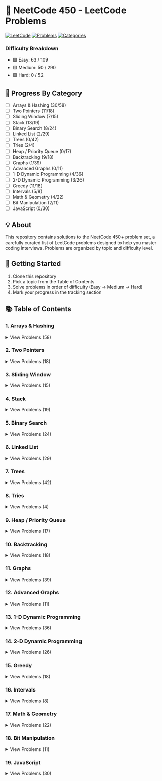 ﻿# 🚀 NeetCode 450 - LeetCode Problems

[![LeetCode](https://img.shields.io/badge/LeetCode-NeetCode450-FFA116?style=for-the-badge&logo=leetcode)](https://leetcode.com/)
[![Problems](https://img.shields.io/badge/Problems-450-brightgreen?style=for-the-badge)](/)
[![Categories](https://img.shields.io/badge/Categories-19-blue?style=for-the-badge)](/)

### Difficulty Breakdown

- 🟩 Easy: 63 / 109
- 🟨 Medium: 50 / 290
- 🟥 Hard: 0 / 52

## 🎯 Progress By Category

- [ ] Arrays & Hashing (30/58)
- [ ] Two Pointers (11/18)
- [ ] Sliding Window (7/15)
- [ ] Stack (13/19)
- [ ] Binary Search (8/24)
- [ ] Linked List (2/29)
- [ ] Trees (0/42)
- [ ] Tries (2/4)
- [ ] Heap / Priority Queue (0/17)
- [ ] Backtracking (9/18)
- [ ] Graphs (1/39)
- [ ] Advanced Graphs (0/11)
- [ ] 1-D Dynamic Programming (4/36)
- [ ] 2-D Dynamic Programming (3/26)
- [ ] Greedy (11/18)
- [ ] Intervals (5/8)
- [ ] Math & Geometry (4/22)
- [ ] Bit Manipulation (2/11)
- [ ] JavaScript (0/30)

## 💡 About

This repository contains solutions to the NeetCode 450+ problem set, a carefully curated list of LeetCode problems designed to help you master coding interviews. Problems are organized by topic and difficulty level.

## 🚦 Getting Started

1. Clone this repository
2. Pick a topic from the Table of Contents
3. Solve problems in order of difficulty (Easy → Medium → Hard)
4. Mark your progress in the tracking section

## 📚 Table of Contents

### 1. Arrays & Hashing

<details>
<summary>View Problems (58)</summary>

#### Easy

- 🟩 [Contains Duplicate](https://leetcode.com/problems/contains-duplicate/)
- 🟩 [Valid Anagram](https://leetcode.com/problems/valid-anagram/)
- 🟩 [Two Sum](https://leetcode.com/problems/two-sum/)
- 🟩 [Concatenation of Array](https://leetcode.com/problems/concatenation-of-array/)
- 🟩 [Replace Elements With Greatest Element On Right Side](https://leetcode.com/problems/replace-elements-with-greatest-element-on-right-side/)
- 🟩 [Is Subsequence](https://leetcode.com/problems/is-subsequence/)
- 🟩 [Length of Last Word](https://leetcode.com/problems/length-of-last-word/)
- 🟩 [Longest Common Prefix](https://leetcode.com/problems/longest-common-prefix/)
- 🟩 [Pascals Triangle](https://leetcode.com/problems/pascals-triangle/)
- 🟩 [Remove Element](https://leetcode.com/problems/remove-element/)
- 🟩 [Unique Email Addresses](https://leetcode.com/problems/unique-email-addresses/)
- 🟩 [Isomorphic Strings](https://leetcode.com/problems/isomorphic-strings/)
- 🟩 [Can Place Flowers](https://leetcode.com/problems/can-place-flowers/)
- 🟩 [Majority Element](https://leetcode.com/problems/majority-element/)
- 🟩 [Next Greater Element I](https://leetcode.com/problems/next-greater-element-i/)
- 🟩 [Find Pivot Index](https://leetcode.com/problems/find-pivot-index/)
- 🟩 [Range Sum Query - Immutable](https://leetcode.com/problems/range-sum-query-immutable/)
- 🟩 [Find All Numbers Disappeared in An Array](https://leetcode.com/problems/find-all-numbers-disappeared-in-an-array/)
- 🟩 [Maximum Number of Balloons](https://leetcode.com/problems/maximum-number-of-balloons/)
- 🟩 [Word Pattern](https://leetcode.com/problems/word-pattern/)
- 🟩 [Design HashSet](https://leetcode.com/problems/design-hashset/)
- 🟩 [Design HashMap](https://leetcode.com/problems/design-hashmap/)
- 🟩 [Find The Index of The First Occurrence in a String](https://leetcode.com/problems/find-the-index-of-the-first-occurrence-in-a-string/)
- 🟩 [Sign of An Array](https://leetcode.com/problems/sign-of-an-array/)
- 🟩 [Find the Difference of Two Arrays](https://leetcode.com/problems/find-the-difference-of-two-arrays/)
- 🟩 [Design Parking System](https://leetcode.com/problems/design-parking-system/)

#### Medium

- 🟨 [Group Anagrams](https://leetcode.com/problems/group-anagrams/)
- 🟨 [Sort an Array](https://leetcode.com/problems/sort-an-array/)
- 🟨 [Top K Frequent Elements](https://leetcode.com/problems/top-k-frequent-elements/)
- 🟨 [Product of Array Except Self](https://leetcode.com/problems/product-of-array-except-self/)
- 🟨 [Valid Sudoku](https://leetcode.com/problems/valid-sudoku/)
- 🟨 [Encode and Decode Strings](https://leetcode.com/problems/encode-and-decode-strings/)
- 🟨 [Longest Consecutive Sequence](https://leetcode.com/problems/longest-consecutive-sequence/)
- 🟨 [Sort Colors](https://leetcode.com/problems/sort-colors/)
- 🟨 [Encode and Decode TinyURL](https://leetcode.com/problems/encode-and-decode-tinyurl/)
- 🟨 [Brick Wall](https://leetcode.com/problems/brick-wall/)
- 🟨 [Best Time to Buy And Sell Stock II](https://leetcode.com/problems/best-time-to-buy-and-sell-stock-ii/)
- 🟨 [Subarray Sum Equals K](https://leetcode.com/problems/subarray-sum-equals-k/)
- 🟨 [Unique Length 3 Palindromic Subsequences](https://leetcode.com/problems/unique-length-3-palindromic-subsequences/)
- 🟨 [Minimum Number of Swaps to Make The String Balanced](https://leetcode.com/problems/minimum-number-of-swaps-to-make-the-string-balanced/)
- 🟨 [Number of Pairs of Interchangeable Rectangles](https://leetcode.com/problems/number-of-pairs-of-interchangeable-rectangles/)
- 🟨 [Maximum Product of The Length of Two Palindromic Subsequences](https://leetcode.com/problems/maximum-product-of-the-length-of-two-palindromic-subsequences/)
- 🟨 [Grid Game](https://leetcode.com/problems/grid-game/)
- 🟨 [Find All Anagrams in a String](https://leetcode.com/problems/find-all-anagrams-in-a-string/)
- 🟨 [Wiggle Sort](https://leetcode.com/problems/wiggle-sort/)
- 🟨 [Largest Number](https://leetcode.com/problems/largest-number/)
- 🟨 [Continuous Subarray Sum](https://leetcode.com/problems/continuous-subarray-sum/)
- 🟨 [Push Dominoes](https://leetcode.com/problems/push-dominoes/)
- 🟨 [Repeated DNA Sequences](https://leetcode.com/problems/repeated-dna-sequences/)
- 🟨 [Insert Delete Get Random O(1)](https://leetcode.com/problems/insert-delete-getrandom-o1/)
- 🟨 [Check if a String Contains all Binary Codes of Size K](https://leetcode.com/problems/check-if-a-string-contains-all-binary-codes-of-size-k/)
- 🟨 [Range Sum Query 2D Immutable](https://leetcode.com/problems/range-sum-query-2d-immutable/)
- 🟨 [Non Decreasing Array](https://leetcode.com/problems/non-decreasing-array/)
- 🟨 [Number of Zero-Filled Subarrays](https://leetcode.com/problems/number-of-zero-filled-subarrays/)
- 🟨 [Optimal Partition of String](https://leetcode.com/problems/optimal-partition-of-string/)
- 🟨 [Design Underground System](https://leetcode.com/problems/design-underground-system/)
- 🟨 [Minimum Penalty for a Shop](https://leetcode.com/problems/minimum-penalty-for-a-shop/)

#### Hard

- 🟥 [First Missing Positive](https://leetcode.com/problems/first-missing-positive/)
- 🟥 [Text Justification](https://leetcode.com/problems/text-justification/)
- 🟥 [Naming a Company](https://leetcode.com/problems/naming-a-company/)
</details>

### 2. Two Pointers

<details>
<summary>View Problems (18)</summary>

#### Easy

- 🟩 [Valid Palindrome](https://leetcode.com/problems/valid-palindrome/)
- 🟩 [Valid Palindrome II](https://leetcode.com/problems/valid-palindrome-ii/)
- 🟩 [Minimum Difference Between Highest And Lowest of K Scores](https://leetcode.com/problems/minimum-difference-between-highest-and-lowest-of-k-scores/)
- 🟩 [Merge Strings Alternately](https://leetcode.com/problems/merge-strings-alternately/)
- 🟩 [Reverse String](https://leetcode.com/problems/reverse-string/)
- 🟩 [Merge Sorted Array](https://leetcode.com/problems/merge-sorted-array/)
- 🟩 [Move Zeroes](https://leetcode.com/problems/move-zeroes/)
- 🟩 [Remove Duplicates From Sorted Array](https://leetcode.com/problems/remove-duplicates-from-sorted-array/)

#### Medium

- 🟨 [Remove Duplicates From Sorted Array II](https://leetcode.com/problems/remove-duplicates-from-sorted-array-ii/)
- 🟨 [Two Sum II Input Array Is Sorted](https://leetcode.com/problems/two-sum-ii-input-array-is-sorted/)
- 🟨 [3Sum](https://leetcode.com/problems/3sum/)
- 🟨 [4Sum](https://leetcode.com/problems/4sum/)
- 🟨 [Container With Most Water](https://leetcode.com/problems/container-with-most-water/)
- 🟨 [Number of Subsequences That Satisfy The Given Sum Condition](https://leetcode.com/problems/number-of-subsequences-that-satisfy-the-given-sum-condition/)
- 🟨 [Rotate Array](https://leetcode.com/problems/rotate-array/)
- 🟨 [Array With Elements Not Equal to Average of Neighbors](https://leetcode.com/problems/array-with-elements-not-equal-to-average-of-neighbors/)
- 🟨 [Boats to Save People](https://leetcode.com/problems/boats-to-save-people/)

#### Hard

- 🟥 [Trapping Rain Water](https://leetcode.com/problems/trapping-rain-water/)
</details>

### 3. Sliding Window

<details>
<summary>View Problems (15)</summary>

#### Easy

- 🟩 [Best Time to Buy And Sell Stock](https://leetcode.com/problems/best-time-to-buy-and-sell-stock/)
- 🟩 [Contains Duplicate II](https://leetcode.com/problems/contains-duplicate-ii/)

#### Medium

- 🟨 [Number of Sub Arrays of Size K and Avg Greater than or Equal to Threshold](https://leetcode.com/problems/number-of-sub-arrays-of-size-k-and-avg-greater-than-or-equal-to-threshold/)
- 🟨 [Longest Substring Without Repeating Characters](https://leetcode.com/problems/longest-substring-without-repeating-characters/)
- 🟨 [Longest Repeating Character Replacement](https://leetcode.com/problems/longest-repeating-character-replacement/)
- 🟨 [Permutation In String](https://leetcode.com/problems/permutation-in-string/)
- 🟨 [Frequency of The Most Frequent Element](https://leetcode.com/problems/frequency-of-the-most-frequent-element/)
- 🟨 [Fruits into Basket](https://leetcode.com/problems/fruits-into-basket/)
- 🟨 [Maximum Number of Vowels in a Substring of Given Length](https://leetcode.com/problems/maximum-number-of-vowels-in-a-substring-of-given-length/)
- 🟨 [Minimum Number of Flips to Make The Binary String Alternating](https://leetcode.com/problems/minimum-number-of-flips-to-make-the-binary-string-alternating/)
- 🟨 [Minimum Size Subarray Sum](https://leetcode.com/problems/minimum-size-subarray-sum/)
- 🟨 [Find K Closest Elements](https://leetcode.com/problems/find-k-closest-elements/)
- 🟨 [Minimum Operations to Reduce X to Zero](https://leetcode.com/problems/minimum-operations-to-reduce-x-to-zero/)

#### Hard

- 🟥 [Minimum Window Substring](https://leetcode.com/problems/minimum-window-substring/)
- 🟥 [Sliding Window Maximum](https://leetcode.com/problems/sliding-window-maximum/)
</details>

### 4. Stack

<details>
<summary>View Problems (19)</summary>

#### Easy

- 🟩 [Valid Parentheses](https://leetcode.com/problems/valid-parentheses/)
- 🟩 [Baseball Game](https://leetcode.com/problems/baseball-game/)
- 🟩 [Implement Stack Using Queues](https://leetcode.com/problems/implement-stack-using-queues/)

#### Medium

- 🟨 [Min Stack](https://leetcode.com/problems/min-stack/)
- 🟨 [Evaluate Reverse Polish Notation](https://leetcode.com/problems/evaluate-reverse-polish-notation/)
- 🟨 [Removing Stars From a String](https://leetcode.com/problems/removing-stars-from-a-string/)
- 🟨 [Validate Stack Sequences](https://leetcode.com/problems/validate-stack-sequences/)
- 🟨 [Generate Parentheses](https://leetcode.com/problems/generate-parentheses/)
- 🟨 [Asteroid Collision](https://leetcode.com/problems/asteroid-collision/)
- 🟨 [Daily Temperatures](https://leetcode.com/problems/daily-temperatures/)
- 🟨 [Online Stock Span](https://leetcode.com/problems/online-stock-span/)
- 🟨 [Car Fleet](https://leetcode.com/problems/car-fleet/)
- 🟨 [Simplify Path](https://leetcode.com/problems/simplify-path/)
- 🟨 [Decode String](https://leetcode.com/problems/decode-string/)
- 🟨 [Remove K Digits](https://leetcode.com/problems/remove-k-digits/)
- 🟨 [Remove All Adjacent Duplicates In String II](https://leetcode.com/problems/remove-all-adjacent-duplicates-in-string-ii/)
- 🟨 [132 Pattern](https://leetcode.com/problems/132-pattern/)

#### Hard

- 🟥 [Maximum Frequency Stack](https://leetcode.com/problems/maximum-frequency-stack/)
- 🟥 [Largest Rectangle In Histogram](https://leetcode.com/problems/largest-rectangle-in-histogram/)
</details>

### 5. Binary Search

<details>
<summary>View Problems (24)</summary>

#### Easy

- 🟩 [Binary Search](https://leetcode.com/problems/binary-search/)
- 🟩 [Search Insert Position](https://leetcode.com/problems/search-insert-position/)
- 🟩 [Guess Number Higher Or Lower](https://leetcode.com/problems/guess-number-higher-or-lower/)
- 🟩 [Arranging Coins](https://leetcode.com/problems/arranging-coins/)
- 🟩 [Squares of a Sorted Array](https://leetcode.com/problems/squares-of-a-sorted-array/)
- 🟩 [Valid Perfect Square](https://leetcode.com/problems/valid-perfect-square/)
- 🟩 [Sqrt(x)](https://leetcode.com/problems/sqrtx/)

#### Medium

- 🟨 [Single Element in a Sorted Array](https://leetcode.com/problems/single-element-in-a-sorted-array/)
- 🟨 [Capacity to Ship Packages](https://leetcode.com/problems/capacity-to-ship-packages-within-d-days/)
- 🟨 [Find Peak Element](https://leetcode.com/problems/find-peak-element/)
- 🟨 [Successful Pairs of Spells and Potions](https://leetcode.com/problems/successful-pairs-of-spells-and-potions/)
- 🟨 [Search a 2D Matrix](https://leetcode.com/problems/search-a-2d-matrix/)
- 🟨 [Koko Eating Bananas](https://leetcode.com/problems/koko-eating-bananas/)
- 🟨 [Minimize the Maximum Difference of Pairs](https://leetcode.com/problems/minimize-the-maximum-difference-of-pairs/)
- 🟨 [Find Minimum In Rotated Sorted Array](https://leetcode.com/problems/find-minimum-in-rotated-sorted-array/)
- 🟨 [Search In Rotated Sorted Array](https://leetcode.com/problems/search-in-rotated-sorted-array/)
- 🟨 [Search In Rotated Sorted Array II](https://leetcode.com/problems/search-in-rotated-sorted-array-ii/)
- 🟨 [Time Based Key Value Store](https://leetcode.com/problems/time-based-key-value-store/)
- 🟨 [Find First And Last Position of Element In Sorted Array](https://leetcode.com/problems/find-first-and-last-position-of-element-in-sorted-array/)
- 🟨 [Maximum Number of Removable Characters](https://leetcode.com/problems/maximum-number-of-removable-characters/)
- 🟨 [Populating Next Right Pointers In Each Node](https://leetcode.com/problems/populating-next-right-pointers-in-each-node/)
- 🟨 [Search Suggestions System](https://leetcode.com/problems/search-suggestions-system/)

#### Hard

- 🟥 [Split Array Largest Sum](https://leetcode.com/problems/split-array-largest-sum/)
- 🟥 [Median of Two Sorted Arrays](https://leetcode.com/problems/median-of-two-sorted-arrays/)
</details>

### 6. Linked List

<details>
<summary>View Problems (29)</summary>

#### Easy

- 🟩 [Reverse Linked List](https://leetcode.com/problems/reverse-linked-list/)
- 🟩 [Merge Two Sorted Lists](https://leetcode.com/problems/merge-two-sorted-lists/)
- 🟩 [Palindrome Linked List](https://leetcode.com/problems/palindrome-linked-list/)
- 🟩 [Remove Linked List Elements](https://leetcode.com/problems/remove-linked-list-elements/)
- 🟩 [Remove Duplicates From Sorted List](https://leetcode.com/problems/remove-duplicates-from-sorted-list/)
- 🟩 [Middle of the Linked List](https://leetcode.com/problems/middle-of-the-linked-list/)
- 🟩 [Intersection of Two Linked Lists](https://leetcode.com/problems/intersection-of-two-linked-lists/)
- 🟩 [Linked List Cycle](https://leetcode.com/problems/linked-list-cycle/)

#### Medium

- 🟨 [Reorder List](https://leetcode.com/problems/reorder-list/)
- 🟨 [Maximum Twin Sum Of A Linked List](https://leetcode.com/problems/maximum-twin-sum-of-a-linked-list/)
- 🟨 [Remove Nth Node From End of List](https://leetcode.com/problems/remove-nth-node-from-end-of-list/)
- 🟨 [Swapping Nodes in a Linked List](https://leetcode.com/problems/swapping-nodes-in-a-linked-list/)
- 🟨 [Copy List With Random Pointer](https://leetcode.com/problems/copy-list-with-random-pointer/)
- 🟨 [Design Linked List](https://leetcode.com/problems/design-linked-list/)
- 🟨 [Design Browser History](https://leetcode.com/problems/design-browser-history/)
- 🟨 [Add Two Numbers](https://leetcode.com/problems/add-two-numbers/)
- 🟨 [Find The Duplicate Number](https://leetcode.com/problems/find-the-duplicate-number/)
- 🟨 [Swap Nodes In Pairs](https://leetcode.com/problems/swap-nodes-in-pairs/)
- 🟨 [Sort List](https://leetcode.com/problems/sort-list/)
- 🟨 [Partition List](https://leetcode.com/problems/partition-list/)
- 🟨 [Rotate List](https://leetcode.com/problems/rotate-list/)
- 🟨 [Reverse Linked List II](https://leetcode.com/problems/reverse-linked-list-ii/)
- 🟨 [Design Circular Queue](https://leetcode.com/problems/design-circular-queue/)
- 🟨 [Insertion Sort List](https://leetcode.com/problems/insertion-sort-list/)
- 🟨 [Split Linked List in Parts](https://leetcode.com/problems/split-linked-list-in-parts/)
- 🟨 [LRU Cache](https://leetcode.com/problems/lru-cache/)

#### Hard

- 🟥 [LFU Cache](https://leetcode.com/problems/lfu-cache/)
- 🟥 [Merge K Sorted Lists](https://leetcode.com/problems/merge-k-sorted-lists/)
- 🟥 [Reverse Nodes In K Group](https://leetcode.com/problems/reverse-nodes-in-k-group/)
</details>

### 7. Trees

<details>
<summary>View Problems (42)</summary>

#### Easy

- 🟩 [Binary Tree Inorder Traversal](https://leetcode.com/problems/binary-tree-inorder-traversal/)
- 🟩 [Binary Tree Preorder Traversal](https://leetcode.com/problems/binary-tree-preorder-traversal/)
- 🟩 [Binary Tree Postorder Traversal](https://leetcode.com/problems/binary-tree-postorder-traversal/)
- 🟩 [Invert Binary Tree](https://leetcode.com/problems/invert-binary-tree/)
- 🟩 [Maximum Depth of Binary Tree](https://leetcode.com/problems/maximum-depth-of-binary-tree/)
- 🟩 [Diameter of Binary Tree](https://leetcode.com/problems/diameter-of-binary-tree/)
- 🟩 [Balanced Binary Tree](https://leetcode.com/problems/balanced-binary-tree/)
- 🟩 [Same Tree](https://leetcode.com/problems/same-tree/)
- 🟩 [Subtree of Another Tree](https://leetcode.com/problems/subtree-of-another-tree/)
- 🟩 [Convert Sorted Array to Binary Search Tree](https://leetcode.com/problems/convert-sorted-array-to-binary-search-tree/)
- 🟩 [Merge Two Binary Trees](https://leetcode.com/problems/merge-two-binary-trees/)
- 🟩 [Path Sum](https://leetcode.com/problems/path-sum/)
- 🟩 [Construct String From Binary Tree](https://leetcode.com/problems/construct-string-from-binary-tree/)
- 🟩 [Minimum Distance between BST Nodes](https://leetcode.com/problems/minimum-distance-between-bst-nodes/)
- 🟩 [Symmetric Tree](https://leetcode.com/problems/symmetric-tree/)

#### Medium

- 🟨 [Lowest Common Ancestor of a Binary Search Tree](https://leetcode.com/problems/lowest-common-ancestor-of-a-binary-search-tree/)
- 🟨 [Insert into a Binary Search Tree](https://leetcode.com/problems/insert-into-a-binary-search-tree/)
- 🟨 [Delete Node in a BST](https://leetcode.com/problems/delete-node-in-a-bst/)
- 🟨 [Binary Tree Level Order Traversal](https://leetcode.com/problems/binary-tree-level-order-traversal/)
- 🟨 [Binary Tree Right Side View](https://leetcode.com/problems/binary-tree-right-side-view/)
- 🟨 [Minimum Time to Collect All Apples in a Tree](https://leetcode.com/problems/minimum-time-to-collect-all-apples-in-a-tree/)
- 🟨 [Binary Tree Zigzag Level Order Traversal](https://leetcode.com/problems/binary-tree-zigzag-level-order-traversal/)
- 🟨 [Construct Quad Tree](https://leetcode.com/problems/construct-quad-tree/)
- 🟨 [Find Duplicate Subtrees](https://leetcode.com/problems/find-duplicate-subtrees/)
- 🟨 [Check Completeness of a Binary Tree](https://leetcode.com/problems/check-completeness-of-a-binary-tree/)
- 🟨 [Construct Binary Tree from Inorder and Postorder Traversal](https://leetcode.com/problems/construct-binary-tree-from-inorder-and-postorder-traversal/)
- 🟨 [Maximum Width of Binary Tree](https://leetcode.com/problems/maximum-width-of-binary-tree/)
- 🟨 [Time Needed to Inform All Employees](https://leetcode.com/problems/time-needed-to-inform-all-employees/)
- 🟨 [Count Good Nodes In Binary Tree](https://leetcode.com/problems/count-good-nodes-in-binary-tree/)
- 🟨 [Validate Binary Search Tree](https://leetcode.com/problems/validate-binary-search-tree/)
- 🟨 [Kth Smallest Element In a Bst](https://leetcode.com/problems/kth-smallest-element-in-a-bst/)
- 🟨 [Construct Binary Tree From Preorder And Inorder Traversal](https://leetcode.com/problems/construct-binary-tree-from-preorder-and-inorder-traversal/)
- 🟨 [Unique Binary Search Trees](https://leetcode.com/problems/unique-binary-search-trees/)
- 🟨 [Unique Binary Search Trees II](https://leetcode.com/problems/unique-binary-search-trees-ii/)
- 🟨 [Sum Root to Leaf Numbers](https://leetcode.com/problems/sum-root-to-leaf-numbers/)
- 🟨 [House Robber III](https://leetcode.com/problems/house-robber-iii/)
- 🟨 [Flip Equivalent Binary Trees](https://leetcode.com/problems/flip-equivalent-binary-trees/)
- 🟨 [Operations On Tree](https://leetcode.com/problems/operations-on-tree/)
- 🟨 [All Possible Full Binary Trees](https://leetcode.com/problems/all-possible-full-binary-trees/)
- 🟨 [Find Bottom Left Tree Value](https://leetcode.com/problems/find-bottom-left-tree-value/)
- 🟨 [Trim a Binary Search Tree](https://leetcode.com/problems/trim-a-binary-search-tree/)
- 🟨 [Binary Search Tree Iterator](https://leetcode.com/problems/binary-search-tree-iterator/)
- 🟨 [Convert Bst to Greater Tree](https://leetcode.com/problems/convert-bst-to-greater-tree/)

#### Hard

- 🟥 [Binary Tree Maximum Path Sum](https://leetcode.com/problems/binary-tree-maximum-path-sum/)
- 🟥 [Serialize And Deserialize Binary Tree](https://leetcode.com/problems/serialize-and-deserialize-binary-tree/)
</details>

### 8. Tries

<details>
<summary>View Problems (4)</summary>

#### Medium

- 🟨 [Implement Trie Prefix Tree](https://leetcode.com/problems/implement-trie-prefix-tree/)
- 🟨 [Design Add And Search Words Data Structure](https://leetcode.com/problems/design-add-and-search-words-data-structure/)
- 🟨 [Extra Characters in a String](https://leetcode.com/problems/extra-characters-in-a-string/)

#### Hard

- 🟥 [Word Search II](https://leetcode.com/problems/word-search-ii/)
</details>

### 9. Heap / Priority Queue

<details>
<summary>View Problems (17)</summary>

#### Easy

- 🟩 [Kth Largest Element In a Stream](https://leetcode.com/problems/kth-largest-element-in-a-stream/)
- 🟩 [Last Stone Weight](https://leetcode.com/problems/last-stone-weight/)

#### Medium

- 🟨 [K Closest Points to Origin](https://leetcode.com/problems/k-closest-points-to-origin/)
- 🟨 [Kth Largest Element In An Array](https://leetcode.com/problems/kth-largest-element-in-an-array/)
- 🟨 [Task Scheduler](https://leetcode.com/problems/task-scheduler/)
- 🟨 [Design Twitter](https://leetcode.com/problems/design-twitter/)
- 🟨 [Single Threaded Cpu](https://leetcode.com/problems/single-threaded-cpu/)
- 🟨 [Seat Reservation Manager](https://leetcode.com/problems/seat-reservation-manager/)
- 🟨 [Process Tasks Using Servers](https://leetcode.com/problems/process-tasks-using-servers/)
- 🟨 [Find The Kth Largest Integer In The Array](https://leetcode.com/problems/find-the-kth-largest-integer-in-the-array/)
- 🟨 [Reorganize String](https://leetcode.com/problems/reorganize-string/)
- 🟨 [Longest Happy String](https://leetcode.com/problems/longest-happy-string/)
- 🟨 [Car Pooling](https://leetcode.com/problems/car-pooling/)
- 🟨 [Maximum Subsequence Score](https://leetcode.com/problems/maximum-subsequence-score/)

#### Hard

- 🟥 [Minimize Deviation in Array](https://leetcode.com/problems/minimize-deviation-in-array/)
- 🟥 [Find Median From Data Stream](https://leetcode.com/problems/find-median-from-data-stream/)
- 🟥 [Maximum Performance of a Team](https://leetcode.com/problems/maximum-performance-of-a-team/)
- 🟥 [IPO](https://leetcode.com/problems/ipo/)
</details>

### 10. Backtracking

<details>
<summary>View Problems (18)</summary>

#### Medium

- 🟨 [Subsets](https://leetcode.com/problems/subsets/)
- 🟨 [Combination Sum](https://leetcode.com/problems/combination-sum/)
- 🟨 [Combinations](https://leetcode.com/problems/combinations/)
- 🟨 [Permutations](https://leetcode.com/problems/permutations/)
- 🟨 [Subsets II](https://leetcode.com/problems/subsets-ii/)
- 🟨 [Combination Sum II](https://leetcode.com/problems/combination-sum-ii/)
- 🟨 [Permutations II](https://leetcode.com/problems/permutations-ii/)
- 🟨 [Word Search](https://leetcode.com/problems/word-search/)
- 🟨 [Palindrome Partitioning](https://leetcode.com/problems/palindrome-partitioning/)
- 🟨 [Restore IP Addresses](https://leetcode.com/problems/restore-ip-addresses/)
- 🟨 [Letter Combinations of a Phone Number](https://leetcode.com/problems/letter-combinations-of-a-phone-number/)
- 🟨 [Matchsticks to Square](https://leetcode.com/problems/matchsticks-to-square/)
- 🟨 [Splitting a String Into Descending Consecutive Values](https://leetcode.com/problems/splitting-a-string-into-descending-consecutive-values/)
- 🟨 [Find Unique Binary String](https://leetcode.com/problems/find-unique-binary-string/)
- 🟨 [Maximum Length of a Concatenated String With Unique Characters](https://leetcode.com/problems/maximum-length-of-a-concatenated-string-with-unique-characters/)
- 🟨 [Partition to K Equal Sum Subsets](https://leetcode.com/problems/partition-to-k-equal-sum-subsets/)

#### Hard

- 🟥 [N Queens](https://leetcode.com/problems/n-queens/)
- 🟥 [N Queens II](https://leetcode.com/problems/n-queens-ii/)
</details>

### 11. Graphs

<details>
<summary>View Problems (39)</summary>

#### Easy

- 🟩 [Island Perimeter](https://leetcode.com/problems/island-perimeter/)
- 🟩 [Verifying An Alien Dictionary](https://leetcode.com/problems/verifying-an-alien-dictionary/)

#### Medium

- 🟨 [Number of Islands](https://leetcode.com/problems/number-of-islands/)
- 🟨 [Clone Graph](https://leetcode.com/problems/clone-graph/)
- 🟨 [Max Area of Island](https://leetcode.com/problems/max-area-of-island/)
- 🟨 [Count Sub Islands](https://leetcode.com/problems/count-sub-islands/)
- 🟨 [Pacific Atlantic Water Flow](https://leetcode.com/problems/pacific-atlantic-water-flow/)
- 🟨 [Surrounded Regions](https://leetcode.com/problems/surrounded-regions/)
- 🟨 [Reorder Routes to Make All Paths Lead to The City Zero](https://leetcode.com/problems/reorder-routes-to-make-all-paths-lead-to-the-city-zero/)
- 🟨 [Rotting Oranges](https://leetcode.com/problems/rotting-oranges/)
- 🟨 [Walls And Gates](https://leetcode.com/problems/walls-and-gates/)
- 🟨 [Snakes And Ladders](https://leetcode.com/problems/snakes-and-ladders/)
- 🟨 [Open The Lock](https://leetcode.com/problems/open-the-lock/)
- 🟨 [Find Eventual Safe States](https://leetcode.com/problems/find-eventual-safe-states/)
- 🟨 [Course Schedule](https://leetcode.com/problems/course-schedule/)
- 🟨 [Course Schedule II](https://leetcode.com/problems/course-schedule-ii/)
- 🟨 [Course Schedule IV](https://leetcode.com/problems/course-schedule-iv/)
- 🟨 [Check if Move Is Legal](https://leetcode.com/problems/check-if-move-is-legal/)
- 🟨 [Shortest Bridge](https://leetcode.com/problems/shortest-bridge/)
- 🟨 [Shortest Path in Binary Matrix](https://leetcode.com/problems/shortest-path-in-binary-matrix/)
- 🟨 [Redundant Connection](https://leetcode.com/problems/redundant-connection/)
- 🟨 [Number of Connected Components In An Undirected Graph](https://leetcode.com/problems/number-of-connected-components-in-an-undirected-graph/)
- 🟨 [Graph Valid Tree](https://leetcode.com/problems/graph-valid-tree/)
- 🟨 [Accounts Merge](https://leetcode.com/problems/accounts-merge/)
- 🟨 [Find Closest Node to Given Two Nodes](https://leetcode.com/problems/find-closest-node-to-given-two-nodes/)
- 🟨 [As Far from Land as Possible](https://leetcode.com/problems/as-far-from-land-as-possible/)
- 🟨 [Shortest Path with Alternating Colors](https://leetcode.com/problems/shortest-path-with-alternating-colors/)
- 🟨 [Minimum Fuel Cost to Report to the Capital](https://leetcode.com/problems/minimum-fuel-cost-to-report-to-the-capital/)
- 🟨 [Minimum Score of a Path Between Two Cities](https://leetcode.com/problems/minimum-score-of-a-path-between-two-cities/)
- 🟨 [Number of Closed Islands](https://leetcode.com/problems/number-of-closed-islands/)
- 🟨 [Number of Enclaves](https://leetcode.com/problems/number-of-enclaves/)
- 🟨 [Minimum Number of Vertices to Reach all Nodes](https://leetcode.com/problems/minimum-number-of-vertices-to-reach-all-nodes/)
- 🟨 [Is Graph Bipartite?](https://leetcode.com/problems/is-graph-bipartite/)
- 🟨 [Evaluate Division](https://leetcode.com/problems/evaluate-division/)
- 🟨 [Detonate the Maximum Bombs](https://leetcode.com/problems/detonate-the-maximum-bombs/)

#### Hard

- 🟥 [Largest Color Value in a Directed Graph](https://leetcode.com/problems/largest-color-value-in-a-directed-graph/)
- 🟥 [Minimum Number of Days to Eat N Oranges](https://leetcode.com/problems/minimum-number-of-days-to-eat-n-oranges/)
- 🟥 [Word Ladder](https://leetcode.com/problems/word-ladder/)
</details>

### 12. Advanced Graphs

<details>
<summary>View Problems (11)</summary>

#### Medium

- 🟨 [Path with Minimum Effort](https://leetcode.com/problems/path-with-minimum-effort/)
- 🟨 [Min Cost to Connect All Points](https://leetcode.com/problems/min-cost-to-connect-all-points/)
- 🟨 [Network Delay Time](https://leetcode.com/problems/network-delay-time/)
- 🟨 [Path with Maximum Probability](https://leetcode.com/problems/path-with-maximum-probability/)
- 🟨 [Cheapest Flights Within K Stops](https://leetcode.com/problems/cheapest-flights-within-k-stops/)

#### Hard

- 🟥 [Reconstruct Itinerary](https://leetcode.com/problems/reconstruct-itinerary/)
- 🟥 [Swim In Rising Water](https://leetcode.com/problems/swim-in-rising-water/)
- 🟥 [Alien Dictionary](https://leetcode.com/problems/alien-dictionary/)
- 🟥 [Number of Good Paths](https://leetcode.com/problems/number-of-good-paths/)
- 🟥 [Remove Max Number of Edges to Keep Graph Fully Traversable](https://leetcode.com/problems/remove-max-number-of-edges-to-keep-graph-fully-traversable/)
- 🟥 [Find Critical and Pseudo Critical Edges in Minimum Spanning Tree](https://leetcode.com/problems/find-critical-and-pseudo-critical-edges-in-minimum-spanning-tree/)
</details>

### 13. 1-D Dynamic Programming

<details>
<summary>View Problems (36)</summary>

#### Easy

- 🟩 [Climbing Stairs](https://leetcode.com/problems/climbing-stairs/)
- 🟩 [Min Cost Climbing Stairs](https://leetcode.com/problems/min-cost-climbing-stairs/)
- 🟩 [N-th Tribonacci Number](https://leetcode.com/problems/n-th-tribonacci-number/)

#### Medium

- 🟨 [House Robber](https://leetcode.com/problems/house-robber/)
- 🟨 [House Robber II](https://leetcode.com/problems/house-robber-ii/)
- 🟨 [Longest Palindromic Substring](https://leetcode.com/problems/longest-palindromic-substring/)
- 🟨 [Palindromic Substrings](https://leetcode.com/problems/palindromic-substrings/)
- 🟨 [Decode Ways](https://leetcode.com/problems/decode-ways/)
- 🟨 [Coin Change](https://leetcode.com/problems/coin-change/)
- 🟨 [Maximum Product Subarray](https://leetcode.com/problems/maximum-product-subarray/)
- 🟨 [Word Break](https://leetcode.com/problems/word-break/)
- 🟨 [Longest Increasing Subsequence](https://leetcode.com/problems/longest-increasing-subsequence/)
- 🟨 [Partition Equal Subset Sum](https://leetcode.com/problems/partition-equal-subset-sum/)
- 🟨 [Triangle](https://leetcode.com/problems/triangle/)
- 🟨 [Delete And Earn](https://leetcode.com/problems/delete-and-earn/)
- 🟨 [Paint House](https://leetcode.com/problems/paint-house/)
- 🟨 [Combination Sum IV](https://leetcode.com/problems/combination-sum-iv/)
- 🟨 [Perfect Squares](https://leetcode.com/problems/perfect-squares/)
- 🟨 [Check if There is a Valid Partition For The Array](https://leetcode.com/problems/check-if-there-is-a-valid-partition-for-the-array/)
- 🟨 [Maximum Subarray Min Product](https://leetcode.com/problems/maximum-subarray-min-product/)
- 🟨 [Minimum Cost For Tickets](https://leetcode.com/problems/minimum-cost-for-tickets/)
- 🟨 [Integer Break](https://leetcode.com/problems/integer-break/)
- 🟨 [Number of Longest Increasing Subsequence](https://leetcode.com/problems/number-of-longest-increasing-subsequence/)
- 🟨 [Uncrossed Lines](https://leetcode.com/problems/uncrossed-lines/)
- 🟨 [Solving Questions With Brainpower](https://leetcode.com/problems/solving-questions-with-brainpower/)
- 🟨 [Count Ways to Build Good Strings](https://leetcode.com/problems/count-ways-to-build-good-strings/)
- 🟨 [New 21 Game](https://leetcode.com/problems/new-21-game/)
- 🟨 [Best Team with no Conflicts](https://leetcode.com/problems/best-team-with-no-conflicts/)

#### Hard

- 🟥 [Stickers to Spell Word](https://leetcode.com/problems/stickers-to-spell-word/)
- 🟥 [Stone Game III](https://leetcode.com/problems/stone-game-iii/)
- 🟥 [Concatenated Words](https://leetcode.com/problems/concatenated-words/)
- 🟥 [Maximize Score after N Operations](https://leetcode.com/problems/maximize-score-after-n-operations/)
- 🟥 [Find the Longest Valid Obstacle Course at Each Position](https://leetcode.com/problems/find-the-longest-valid-obstacle-course-at-each-position/)
- 🟥 [Count all Valid Pickup and Delivery Options](https://leetcode.com/problems/count-all-valid-pickup-and-delivery-options/)
</details>

### 14. 2-D Dynamic Programming

<details>
<summary>View Problems (26)</summary>

#### Medium

- 🟨 [Unique Paths](https://leetcode.com/problems/unique-paths/)
- 🟨 [Unique Paths II](https://leetcode.com/problems/unique-paths-ii/)
- 🟨 [Longest Common Subsequence](https://leetcode.com/problems/longest-common-subsequence/)
- 🟨 [Longest Palindromic Subsequence](https://leetcode.com/problems/longest-palindromic-subsequence/)
- 🟨 [Last Stone Weight II](https://leetcode.com/problems/last-stone-weight-ii/)
- 🟨 [Best Time to Buy And Sell Stock With Cooldown](https://leetcode.com/problems/best-time-to-buy-and-sell-stock-with-cooldown/)
- 🟨 [Coin Change II](https://leetcode.com/problems/coin-change-ii/)
- 🟨 [Target Sum](https://leetcode.com/problems/target-sum/)
- 🟨 [Interleaving String](https://leetcode.com/problems/interleaving-string/)
- 🟨 [Stone Game](https://leetcode.com/problems/stone-game/)
- 🟨 [Minimum Path Sum](https://leetcode.com/problems/minimum-path-sum/)
- 🟨 [Maximal Square](https://leetcode.com/problems/maximal-square/)
- 🟨 [Ones and Zeroes](https://leetcode.com/problems/ones-and-zeroes/)
- 🟨 [Maximum Alternating Subsequence Sum](https://leetcode.com/problems/maximum-alternating-subsequence-sum/)
- 🟨 [Edit Distance](https://leetcode.com/problems/edit-distance/)
- 🟨 [Stone Game II](https://leetcode.com/problems/stone-game-ii/)
- 🟨 [Flip String to Monotone Increasing](https://leetcode.com/problems/flip-string-to-monotone-increasing/)

#### Hard

- 🟥 [Longest Increasing Path In a Matrix](https://leetcode.com/problems/longest-increasing-path-in-a-matrix/)
- 🟥 [Distinct Subsequences](https://leetcode.com/problems/distinct-subsequences/)
- 🟥 [Count Vowels Permutation](https://leetcode.com/problems/count-vowels-permutation/)
- 🟥 [Burst Balloons](https://leetcode.com/problems/burst-balloons/)
- 🟥 [Number of Ways to Rearrange Sticks With K Sticks Visible](https://leetcode.com/problems/number-of-ways-to-rearrange-sticks-with-k-sticks-visible/)
- 🟥 [Regular Expression Matching](https://leetcode.com/problems/regular-expression-matching/)
- 🟥 [Maximum Value of K Coins from Piles](https://leetcode.com/problems/maximum-value-of-k-coins-from-piles/)
- 🟥 [Number of Music Playlists](https://leetcode.com/problems/number-of-music-playlists/)
- 🟥 [Number of Ways to Form a Target String Given a Dictionary](https://leetcode.com/problems/number-of-ways-to-form-a-target-string-given-a-dictionary/)
- 🟥 [Profitable Schemes](https://leetcode.com/problems/profitable-schemes/)
- 🟥 [Minimum Cost to Cut a Stick](https://leetcode.com/problems/minimum-cost-to-cut-a-stick/)
</details>

### 15. Greedy

<details>
<summary>View Problems (18)</summary>

#### Medium

- 🟨 [Maximum Subarray](https://leetcode.com/problems/maximum-subarray/)
- 🟨 [Maximum Sum Circular Subarray](https://leetcode.com/problems/maximum-sum-circular-subarray/)
- 🟨 [Longest Turbulent Array](https://leetcode.com/problems/longest-turbulent-array/)
- 🟨 [Jump Game](https://leetcode.com/problems/jump-game/)
- 🟨 [Jump Game II](https://leetcode.com/problems/jump-game-ii/)
- 🟨 [Jump Game VII](https://leetcode.com/problems/jump-game-vii/)
- 🟨 [Gas Station](https://leetcode.com/problems/gas-station/)
- 🟨 [Hand of Straights](https://leetcode.com/problems/hand-of-straights/)
- 🟨 [Minimize Maximum of Array](https://leetcode.com/problems/minimize-maximum-of-array/)
- 🟨 [Dota2 Senate](https://leetcode.com/problems/dota2-senate/)
- 🟨 [Maximum Points You Can Obtain From Cards](https://leetcode.com/problems/maximum-points-you-can-obtain-from-cards/)
- 🟨 [Merge Triplets to Form Target Triplet](https://leetcode.com/problems/merge-triplets-to-form-target-triplet/)
- 🟨 [Partition Labels](https://leetcode.com/problems/partition-labels/)
- 🟨 [Valid Parenthesis String](https://leetcode.com/problems/valid-parenthesis-string/)
- 🟨 [Eliminate Maximum Number of Monsters](https://leetcode.com/problems/eliminate-maximum-number-of-monsters/)
- 🟨 [Two City Scheduling](https://leetcode.com/problems/two-city-scheduling/)
- 🟨 [Maximum Length of Pair Chain](https://leetcode.com/problems/maximum-length-of-pair-chain/)
- 🟨 [Minimum Deletions to Make Character Frequencies Unique](https://leetcode.com/problems/minimum-deletions-to-make-character-frequencies-unique/)

#### Hard

- 🟥 [Candy](https://leetcode.com/problems/candy/)
</details>

### 16. Intervals

<details>
<summary>View Problems (8)</summary>

#### Easy

- 🟩 [Meeting Rooms](https://leetcode.com/problems/meeting-rooms/)

#### Medium

- 🟨 [Insert Interval](https://leetcode.com/problems/insert-interval/)
- 🟨 [Merge Intervals](https://leetcode.com/problems/merge-intervals/)
- 🟨 [Non Overlapping Intervals](https://leetcode.com/problems/non-overlapping-intervals/)
- 🟨 [Meeting Rooms II](https://leetcode.com/problems/meeting-rooms-ii/)
- 🟨 [Remove Covered Intervals](https://leetcode.com/problems/remove-covered-intervals/)

#### Hard

- 🟥 [Minimum Interval to Include Each Query](https://leetcode.com/problems/minimum-interval-to-include-each-query/)
- 🟥 [Data Stream as Disjoint Intervals](https://leetcode.com/problems/data-stream-as-disjoint-intervals/)
</details>

### 17. Math & Geometry

<details>
<summary>View Problems (22)</summary>

#### Easy

- 🟩 [Excel Sheet Column Title](https://leetcode.com/problems/excel-sheet-column-title/)
- 🟩 [Greatest Common Divisor of Strings](https://leetcode.com/problems/greatest-common-divisor-of-strings/)
- 🟩 [Count Odd Numbers in an Interval Range](https://leetcode.com/problems/count-odd-numbers-in-an-interval-range/)
- 🟩 [Matrix Diagonal Sum](https://leetcode.com/problems/matrix-diagonal-sum/)
- 🟩 [Happy Number](https://leetcode.com/problems/happy-number/)
- 🟩 [Plus One](https://leetcode.com/problems/plus-one/)
- 🟩 [Palindrome Number](https://leetcode.com/problems/palindrome-number/)
- 🟩 [Ugly Number](https://leetcode.com/problems/ugly-number/)
- 🟩 [Shift 2D Grid](https://leetcode.com/problems/shift-2d-grid/)
- 🟩 [Roman to Integer](https://leetcode.com/problems/roman-to-integer/)

#### Medium

- 🟨 [Rotate Image](https://leetcode.com/problems/rotate-image/)
- 🟨 [Spiral Matrix](https://leetcode.com/problems/spiral-matrix/)
- 🟨 [Spiral Matrix II](https://leetcode.com/problems/spiral-matrix-ii/)
- 🟨 [Set Matrix Zeroes](https://leetcode.com/problems/set-matrix-zeroes/)
- 🟨 [Integer to Roman](https://leetcode.com/problems/integer-to-roman/)
- 🟨 [Pow(x, n)](https://leetcode.com/problems/powx-n/)
- 🟨 [Multiply Strings](https://leetcode.com/problems/multiply-strings/)
- 🟨 [Detect Squares](https://leetcode.com/problems/detect-squares/)
- 🟨 [Robot Bounded In Circle](https://leetcode.com/problems/robot-bounded-in-circle/)
- 🟨 [Zigzag Conversion](https://leetcode.com/problems/zigzag-conversion/)
- 🟨 [Find Missing Observations](https://leetcode.com/problems/find-missing-observations/)

#### Hard

- 🟥 [Maximum Points on a Line](https://leetcode.com/problems/maximum-points-on-a-line/)
</details>

### 18. Bit Manipulation

<details>
<summary>View Problems (11)</summary>

#### Easy

- 🟩 [Single Number](https://leetcode.com/problems/single-number/)
- 🟩 [Number of 1 Bits](https://leetcode.com/problems/number-of-1-bits/)
- 🟩 [Counting Bits](https://leetcode.com/problems/counting-bits/)
- 🟩 [Reverse Bits](https://leetcode.com/problems/reverse-bits/)
- 🟩 [Missing Number](https://leetcode.com/problems/missing-number/)
- 🟩 [Shuffle the Array](https://leetcode.com/problems/shuffle-the-array/)
- 🟩 [Add to Array-Form of Integer](https://leetcode.com/problems/add-to-array-form-of-integer/)
- 🟩 [Add Binary](https://leetcode.com/problems/add-binary/)

#### Medium

- 🟨 [Sum of Two Integers](https://leetcode.com/problems/sum-of-two-integers/)
- 🟨 [Reverse Integer](https://leetcode.com/problems/reverse-integer/)
</details>

### 19. JavaScript

<details>
<summary>View Problems (30)</summary>

#### Easy

- 🟩 [Create Hello World Function](https://leetcode.com/problems/create-hello-world-function/)
- 🟩 [Counter](https://leetcode.com/problems/counter/)
- 🟩 [Counter II](https://leetcode.com/problems/counter-ii/)
- 🟩 [Apply Transform over each Element in Array](https://leetcode.com/problems/apply-transform-over-each-element-in-array/)
- 🟩 [Filter Elements from Array](https://leetcode.com/problems/filter-elements-from-array/)
- 🟩 [Array Reduce Transformation](https://leetcode.com/problems/array-reduce-transformation/)
- 🟩 [Function Composition](https://leetcode.com/problems/function-composition/)
- 🟩 [Allow One Function Call](https://leetcode.com/problems/allow-one-function-call/)
- 🟩 [Sleep](https://leetcode.com/problems/sleep/)
- 🟩 [Array Prototype Last](https://leetcode.com/problems/array-prototype-last/)
- 🟩 [Chunk Array](https://leetcode.com/problems/chunk-array/)
- 🟩 [Array Wrapper](https://leetcode.com/problems/array-wrapper/)
- 🟩 [Generate Fibonacci Sequence](https://leetcode.com/problems/generate-fibonacci-sequence/)
- 🟩 [Promise Time Limit](https://leetcode.com/problems/promise-time-limit/)

#### Medium

- 🟨 [Memoize](https://leetcode.com/problems/memoize/)
- 🟨 [Curry](https://leetcode.com/problems/curry/)
- 🟨 [Promise Pool](https://leetcode.com/problems/promise-pool/)
- 🟨 [Cache With Time Limit](https://leetcode.com/problems/cache-with-time-limit/)
- 🟨 [Debounce](https://leetcode.com/problems/debounce/)
- 🟨 [Throttle](https://leetcode.com/problems/throttle/)
- 🟨 [JSON Deep Equal](https://leetcode.com/problems/json-deep-equal/)
- 🟨 [Convert Object to JSON String](https://leetcode.com/problems/convert-object-to-json-string/)
- 🟨 [Array of Objects to Matrix](https://leetcode.com/problems/array-of-objects-to-matrix/)
- 🟨 [Difference Between Two Objects](https://leetcode.com/problems/difference-between-two-objects/)
- 🟨 [Flatten Deeply Nested Array](https://leetcode.com/problems/flatten-deeply-nested-array/)
- 🟨 [Group By](https://leetcode.com/problems/group-by/)
- 🟨 [Check if Object Instance of Class](https://leetcode.com/problems/check-if-object-instance-of-class/)
- 🟨 [Call Function with Custom Context](https://leetcode.com/problems/call-function-with-custom-context/)
- 🟨 [Event Emitter](https://leetcode.com/problems/event-emitter/)
- 🟨 [Nested Array Generator](https://leetcode.com/problems/nested-array-generator/)
</details>
